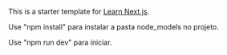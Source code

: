 This is a starter template for [Learn Next.js](https://nextjs.org/learn).

Use "npm install" para instalar a pasta node_models no projeto.

Use "npm run dev" para iniciar.

